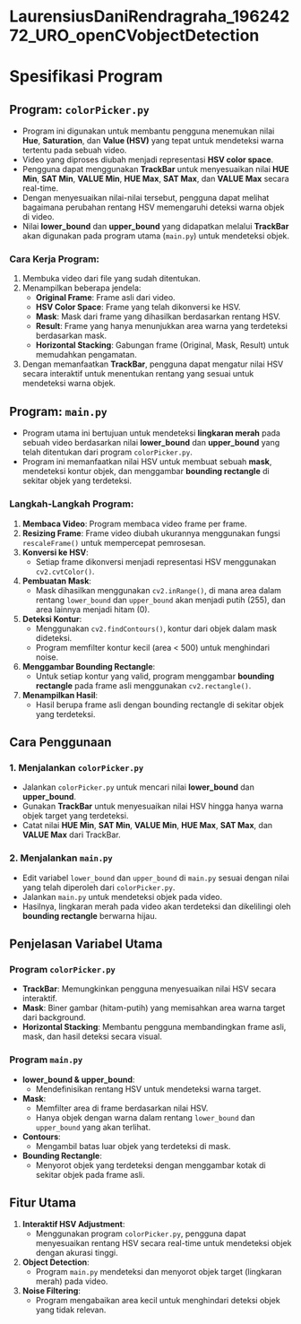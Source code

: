 # LaurensiusDaniRendragraha_19624272_URO_openCVobjectDetection
# Spesifikasi Program

## Program: `colorPicker.py`
- Program ini digunakan untuk membantu pengguna menemukan nilai **Hue**, **Saturation**, dan **Value (HSV)** yang tepat untuk mendeteksi warna tertentu pada sebuah video.
- Video yang diproses diubah menjadi representasi **HSV color space**.
- Pengguna dapat menggunakan **TrackBar** untuk menyesuaikan nilai **HUE Min**, **SAT Min**, **VALUE Min**, **HUE Max**, **SAT Max**, dan **VALUE Max** secara real-time.
- Dengan menyesuaikan nilai-nilai tersebut, pengguna dapat melihat bagaimana perubahan rentang HSV memengaruhi deteksi warna objek di video.
- Nilai **lower_bound** dan **upper_bound** yang didapatkan melalui **TrackBar** akan digunakan pada program utama (`main.py`) untuk mendeteksi objek.

### Cara Kerja Program:
1. Membuka video dari file yang sudah ditentukan.
2. Menampilkan beberapa jendela:
   - **Original Frame**: Frame asli dari video.
   - **HSV Color Space**: Frame yang telah dikonversi ke HSV.
   - **Mask**: Mask dari frame yang dihasilkan berdasarkan rentang HSV.
   - **Result**: Frame yang hanya menunjukkan area warna yang terdeteksi berdasarkan mask.
   - **Horizontal Stacking**: Gabungan frame (Original, Mask, Result) untuk memudahkan pengamatan.
3. Dengan memanfaatkan **TrackBar**, pengguna dapat mengatur nilai HSV secara interaktif untuk menentukan rentang yang sesuai untuk mendeteksi warna objek.

## Program: `main.py`
- Program utama ini bertujuan untuk mendeteksi **lingkaran merah** pada sebuah video berdasarkan nilai **lower_bound** dan **upper_bound** yang telah ditentukan dari program `colorPicker.py`.
- Program ini memanfaatkan nilai HSV untuk membuat sebuah **mask**, mendeteksi kontur objek, dan menggambar **bounding rectangle** di sekitar objek yang terdeteksi.

### Langkah-Langkah Program:
1. **Membaca Video**: Program membaca video frame per frame.
2. **Resizing Frame**: Frame video diubah ukurannya menggunakan fungsi `rescaleFrame()` untuk mempercepat pemrosesan.
3. **Konversi ke HSV**:
   - Setiap frame dikonversi menjadi representasi HSV menggunakan `cv2.cvtColor()`.
4. **Pembuatan Mask**:
   - Mask dihasilkan menggunakan `cv2.inRange()`, di mana area dalam rentang `lower_bound` dan `upper_bound` akan menjadi putih (255), dan area lainnya menjadi hitam (0).
5. **Deteksi Kontur**:
   - Menggunakan `cv2.findContours()`, kontur dari objek dalam mask dideteksi.
   - Program memfilter kontur kecil (area < 500) untuk menghindari noise.
6. **Menggambar Bounding Rectangle**:
   - Untuk setiap kontur yang valid, program menggambar **bounding rectangle** pada frame asli menggunakan `cv2.rectangle()`.
7. **Menampilkan Hasil**:
   - Hasil berupa frame asli dengan bounding rectangle di sekitar objek yang terdeteksi.

## Cara Penggunaan

### 1. Menjalankan `colorPicker.py`
- Jalankan `colorPicker.py` untuk mencari nilai **lower_bound** dan **upper_bound**.
- Gunakan **TrackBar** untuk menyesuaikan nilai HSV hingga hanya warna objek target yang terdeteksi.
- Catat nilai **HUE Min**, **SAT Min**, **VALUE Min**, **HUE Max**, **SAT Max**, dan **VALUE Max** dari TrackBar.

### 2. Menjalankan `main.py`
- Edit variabel `lower_bound` dan `upper_bound` di `main.py` sesuai dengan nilai yang telah diperoleh dari `colorPicker.py`.
- Jalankan `main.py` untuk mendeteksi objek pada video.
- Hasilnya, lingkaran merah pada video akan terdeteksi dan dikelilingi oleh **bounding rectangle** berwarna hijau.

## Penjelasan Variabel Utama

### Program `colorPicker.py`
- **TrackBar**: Memungkinkan pengguna menyesuaikan nilai HSV secara interaktif.
- **Mask**: Biner gambar (hitam-putih) yang memisahkan area warna target dari background.
- **Horizontal Stacking**: Membantu pengguna membandingkan frame asli, mask, dan hasil deteksi secara visual.

### Program `main.py`
- **lower_bound & upper_bound**:
  - Mendefinisikan rentang HSV untuk mendeteksi warna target.
- **Mask**:
  - Memfilter area di frame berdasarkan nilai HSV.
  - Hanya objek dengan warna dalam rentang `lower_bound` dan `upper_bound` yang akan terlihat.
- **Contours**:
  - Mengambil batas luar objek yang terdeteksi di mask.
- **Bounding Rectangle**:
  - Menyorot objek yang terdeteksi dengan menggambar kotak di sekitar objek pada frame asli.

## Fitur Utama
1. **Interaktif HSV Adjustment**:
   - Menggunakan program `colorPicker.py`, pengguna dapat menyesuaikan rentang HSV secara real-time untuk mendeteksi objek dengan akurasi tinggi.
2. **Object Detection**:
   - Program `main.py` mendeteksi dan menyorot objek target (lingkaran merah) pada video.
3. **Noise Filtering**:
   - Program mengabaikan area kecil untuk menghindari deteksi objek yang tidak relevan.
